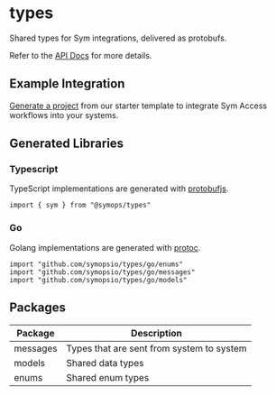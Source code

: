 # types

Shared types for Sym integrations, delivered as protobufs.

Refer to the [API Docs](docs/index.md) for more details.

## Example Integration

[Generate a project](https://github.com/symopsio/serverless-sym-typescript-template/generate) from our starter template to integrate Sym Access workflows into your systems.

## Generated Libraries

### Typescript

TypeScript implementations are generated with [protobufjs](https://github.com/protobufjs/protobuf.js).

`import { sym } from "@symops/types"`

### Go

Golang implementations are generated with [protoc](https://developers.google.com/protocol-buffers/docs/reference/go-generated).

```
import "github.com/symopsio/types/go/enums"
import "github.com/symopsio/types/go/messages"
import "github.com/symopsio/types/go/models"
```

## Packages

| Package | Description |
| ------- | ----------- |
| messages | Types that are sent from system to system |
| models | Shared data types |
| enums | Shared enum types |

